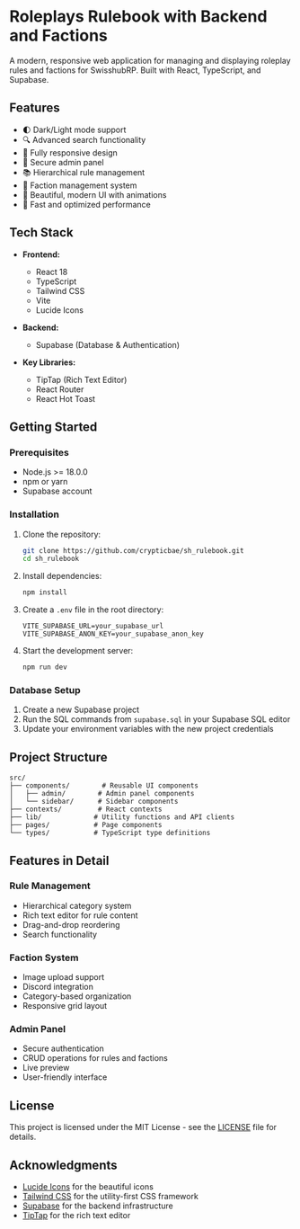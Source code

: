 # Roleplays Rulebook with Backend and Factions

A modern, responsive web application for managing and displaying roleplay rules and factions for SwisshubRP. Built with React, TypeScript, and Supabase.


## Features

- 🌓 Dark/Light mode support
- 🔍 Advanced search functionality
- 📱 Fully responsive design
- 🔐 Secure admin panel
- 📚 Hierarchical rule management
- 👥 Faction management system
- 🎨 Beautiful, modern UI with animations
- 🚀 Fast and optimized performance

## Tech Stack

- **Frontend:**
  - React 18
  - TypeScript
  - Tailwind CSS
  - Vite
  - Lucide Icons

- **Backend:**
  - Supabase (Database & Authentication)

- **Key Libraries:**
  - TipTap (Rich Text Editor)
  - React Router
  - React Hot Toast

## Getting Started

### Prerequisites

- Node.js >= 18.0.0
- npm or yarn
- Supabase account

### Installation

1. Clone the repository:
   ```bash
   git clone https://github.com/crypticbae/sh_rulebook.git
   cd sh_rulebook
   ```

2. Install dependencies:
   ```bash
   npm install
   ```

3. Create a `.env` file in the root directory:
   ```env
   VITE_SUPABASE_URL=your_supabase_url
   VITE_SUPABASE_ANON_KEY=your_supabase_anon_key
   ```

4. Start the development server:
   ```bash
   npm run dev
   ```

### Database Setup

1. Create a new Supabase project
2. Run the SQL commands from `supabase.sql` in your Supabase SQL editor
3. Update your environment variables with the new project credentials

## Project Structure

```
src/
├── components/        # Reusable UI components
│   ├── admin/        # Admin panel components
│   └── sidebar/      # Sidebar components
├── contexts/         # React contexts
├── lib/             # Utility functions and API clients
├── pages/           # Page components
└── types/           # TypeScript type definitions
```

## Features in Detail

### Rule Management
- Hierarchical category system
- Rich text editor for rule content
- Drag-and-drop reordering
- Search functionality

### Faction System
- Image upload support
- Discord integration
- Category-based organization
- Responsive grid layout

### Admin Panel
- Secure authentication
- CRUD operations for rules and factions
- Live preview
- User-friendly interface

## License

This project is licensed under the MIT License - see the [LICENSE](LICENSE) file for details.

## Acknowledgments

- [Lucide Icons](https://lucide.dev/) for the beautiful icons
- [Tailwind CSS](https://tailwindcss.com/) for the utility-first CSS framework
- [Supabase](https://supabase.io/) for the backend infrastructure
- [TipTap](https://tiptap.dev/) for the rich text editor
